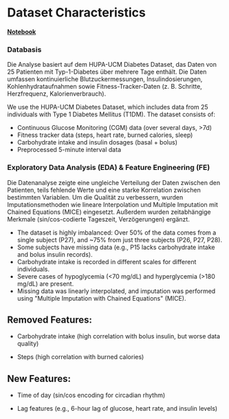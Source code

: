# Dataset Characteristics

**[Notebook](EDA_Preprocessing.ipynb)**

### Databasis

Die Analyse basiert auf dem HUPA-UCM Diabetes Dataset, das Daten von 25 Patienten mit Typ-1-Diabetes über mehrere Tage enthält. Die Daten umfassen kontinuierliche Blutzuckermessungen, Insulindosierungen, Kohlenhydrataufnahmen sowie Fitness-Tracker-Daten (z. B. Schritte, Herzfrequenz, Kalorienverbrauch).

We use the HUPA-UCM Diabetes Dataset, which includes data from 25 individuals with Type 1 Diabetes Mellitus (T1DM). The dataset consists of:

- Continuous Glucose Monitoring (CGM) data (over several days, >7d)
- Fitness tracker data (steps, heart rate, burned calories, sleep)
- Carbohydrate intake and insulin dosages (basal + bolus)
- Preprocessed 5-minute interval data

### Exploratory Data Analysis (EDA) & Feature Engineering (FE)

Die Datenanalyse zeigte eine ungleiche Verteilung der Daten zwischen den Patienten, teils fehlende Werte und eine starke Korrelation zwischen bestimmten Variablen. Um die Qualität zu verbessern, wurden Imputationsmethoden wie lineare Interpolation und Multiple Imputation mit Chained Equations (MICE) eingesetzt. Außerdem wurden zeitabhängige Merkmale (sin/cos-codierte Tageszeit, Verzögerungen) ergänzt.

- The dataset is highly imbalanced: Over 50% of the data comes from a single subject (P27), and ~75% from just three subjects (P26, P27, P28).
- Some subjects have missing data (e.g., P15 lacks carbohydrate intake and bolus insulin records).
- Carbohydrate intake is recorded in different scales for different individuals.
- Severe cases of hypoglycemia (<70 mg/dL) and hyperglycemia (>180 mg/dL) are present.
- Missing data was linearly interpolated, and imputation was performed using "Multiple Imputation with Chained Equations" (MICE).


## Removed Features:

- Carbohydrate intake (high correlation with bolus insulin, but worse data quality)

- Steps (high correlation with burned calories)

## New Features:

- Time of day (sin/cos encoding for circadian rhythm)

- Lag features (e.g., 6-hour lag of glucose, heart rate, and insulin levels)

